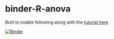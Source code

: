 # binder-R-anova
Built to enable following along with the [tutorial here](https://www.datanovia.com/en/lessons/anova-in-r/).

[![Binder](https://mybinder.org/badge_logo.svg)](https://mybinder.org/v2/gh/AstrobioMike/binder-R-anova/master?urlpath=rstudio)
